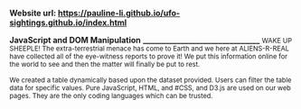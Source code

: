 
<b>Website url: </b> <strong>https://pauline-li.github.io/ufo-sightings.github.io/index.html</strong>

<b>JavaScript and DOM Manipulation</b>
<b>_______________________________</b>
<small>WAKE UP SHEEPLE! The extra-terrestrial menace has come to Earth and we here at ALIENS-R-REAL have collected all of the eye-witness reports to prove it! We put this information online for the world to see and then the matter will finally be put to rest.

We created a table dynamically based upon the dataset provided. Users can filter the table data for specific values. Pure JavaScript, HTML, and #CSS, and D3.js are used on our web pages. They are the only coding languages which can be trusted.</small>

